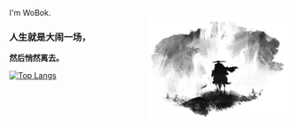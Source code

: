 I'm WoBok.  
<img align="right" hight=50% width=50% alt="BG" src="GitHub_Background.png" />
### 人生就是大闹一场，
**然后悄然离去。**  
  
[![Top Langs](https://github-readme-stats.vercel.app/api/top-langs/?username=WoBok&hide_title=true&layout=compact&hide_border=true&text_color=ffffff&bg_color=000000)]()

